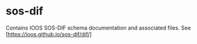 # sos-dif

Contains IOOS SOS-DIF schema documentation and associated files.  See [https://ioos.github.io/sos-dif/dif/]
